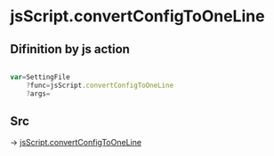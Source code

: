 # jsScript.convertConfigToOneLine

## Difinition by js action

```js.js

var=SettingFile
	?func=jsScript.convertConfigToOneLine
	?args=

```

## Src

-> [jsScript.convertConfigToOneLine](https://github.com/puutaro/CommandClick/blob/master/app/src/main/java/com/puutaro/commandclick/fragment_lib/terminal_fragment/js_interface/edit/JsScript.kt#L163)


